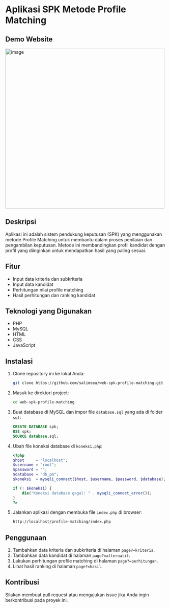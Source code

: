 # Aplikasi SPK Metode Profile Matching

## Demo Website
<img width="500" alt="image" src="https://github.com/salimsea/web-spk-profile-matching/assets/49223890/132f77bc-f14c-43fc-bd5a-e588b342a52c">

## Deskripsi
Aplikasi ini adalah sistem pendukung keputusan (SPK) yang menggunakan metode Profile Matching untuk membantu dalam proses penilaian dan pengambilan keputusan. Metode ini membandingkan profil kandidat dengan profil yang diinginkan untuk mendapatkan hasil yang paling sesuai.

## Fitur
- Input data kriteria dan subkriteria
- Input data kandidat
- Perhitungan nilai profile matching
- Hasil perhitungan dan ranking kandidat

## Teknologi yang Digunakan
- PHP
- MySQL
- HTML
- CSS
- JavaScript

## Instalasi
1. Clone repository ini ke lokal Anda:
    ```bash
    git clone https://github.com/salimsea/web-spk-profile-matching.git
    ```

2. Masuk ke direktori project:
    ```bash
    cd web-spk-profile-matching
    ```

3. Buat database di MySQL dan impor file `database.sql` yang ada di folder `sql`:
    ```sql
    CREATE DATABASE spk;
    USE spk;
    SOURCE database.sql;
    ```

4. Ubah file koneksi database di `koneksi.php`:
    ```php
    <?php
    $host     = "localhost";
    $username = "root";
    $password = "";
    $database = "db_pm";
    $koneksi  = mysqli_connect($host, $username, $password, $database);

    if (! $koneksi) {
        die("Koneksi database gagal: " . mysqli_connect_error());
    } 
    ?>

    ```

5. Jalankan aplikasi dengan membuka file `index.php` di browser:
    ```bash
    http://localhost/profile-matching/index.php
    ```

## Penggunaan
1. Tambahkan data kriteria dan subkriteria di halaman `page?=kriteria`.
2. Tambahkan data kandidat di halaman `page?=alternatif`.
3. Lakukan perhitungan profile matching di halaman `page?=perhitungan`.
4. Lihat hasil ranking di halaman `page?=hasil`.

## Kontribusi
Silakan membuat pull request atau mengajukan issue jika Anda ingin berkontribusi pada proyek ini.


